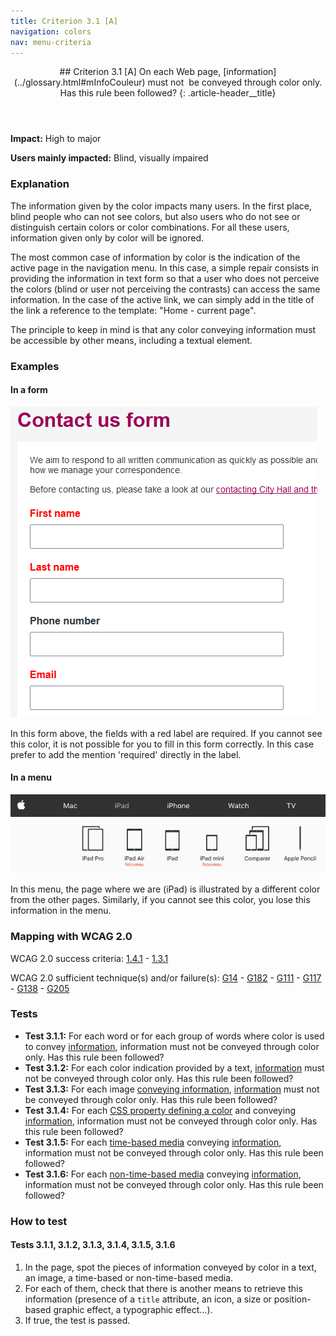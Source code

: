 ```yaml
---
title: Criterion 3.1 [A]
navigation: colors
nav: menu-criteria
---
```


<header>
## Criterion 3.1 [A] <span>On each Web page, [information](../glossary.html#mInfoCouleur) must not  be conveyed through color only. Has this rule been followed?</span>
{: .article-header__title}
</header>

**Impact:** High to major

**Users mainly impacted:** Blind, visually impaired

### Explanation

The information given by the color impacts many users. In the first place, blind people who can not see colors, but also users who do not see or distinguish certain colors or color combinations. For all these users, information given only by color will be ignored.

The most common case of information by color is the indication of the active page in the navigation menu. In this case, a simple repair consists in providing the information in text form so that a user who does not perceive the colors (blind or user not perceiving the contrasts) can access the same information. In the case of the active link, we can simply add in the title of the link a reference to the template: "Home - current page".

The principle to keep in mind is that any color conveying information must be accessible by other means, including a textual element.

### Examples

#### In a form

![Form example](../../img/color-3.1-1.png)

In this form above, the fields with a red label are required. If you cannot see this color, it is not possible for you to fill in this form correctly.
In this case prefer to add the mention 'required' directly in the label.


#### In a menu

![Menu example](../../img/color-3.1-2.png)

In this menu, the page where we are (iPad) is illustrated by a different color from the other pages. Similarly, if you cannot see this color, you lose this information in the menu.
 

### Mapping with WCAG 2.0

WCAG 2.0 success criteria: [1.4.1](http://www.w3.org/TR/WCAG20/#visual-audio-contrast-without-color) - [1.3.1](http://www.w3.org/TR/WCAG20/#content-structure-separation-programmatic)

WCAG 2.0 sufficient technique(s) and/or failure(s): [G14](http://www.w3.org/TR/WCAG-TECHS/G14.html) - [G182](http://www.w3.org/TR/WCAG-TECHS/G182.html) - [G111](http://www.w3.org/TR/WCAG-TECHS/G111.html) - [G117](http://www.w3.org/TR/WCAG-TECHS/G117.html) - [G138](http://www.w3.org/TR/WCAG-TECHS/G138.html) - [G205](http://www.w3.org/TR/WCAG-TECHS/G205.html)

### Tests

*   **Test 3.1.1:** For each word or for each group of words where color is used to convey [information](../glossary.html#mInfoCouleur), information must not be conveyed through color only. Has this rule been followed?
*   **Test 3.1.2:** For each color indication provided by a text, [information](../glossary.html#mInfoCouleur) must not be conveyed through color only. Has this rule been followed?
*   **Test 3.1.3:** For each image [conveying information](../glossary.html#mInfoDonneeCouleur), [information](../glossary.html#mInfoCouleur) must not be conveyed through color only. Has this rule been followed?
*   **Test 3.1.4:** For each [CSS property defining a color](../glossary.html#mPropCouleur) and conveying [information](../glossary.html#mInfoCouleur), information must not be conveyed through color only. Has this rule been followed?
*   **Test 3.1.5:** For each [time-based media](../glossary.html#mMediaTemp) conveying [information](../glossary.html#mInfoCouleur), information must not be conveyed through color only. Has this rule been followed?
*   **Test 3.1.6:** For each [non-time-based media](../glossary.html#mMediaNoTemp) conveying [information](../glossary.html#mInfoCouleur), information must not be conveyed through color only. Has this rule been followed?

### How to test

#### Tests 3.1.1, 3.1.2, 3.1.3, 3.1.4, 3.1.5, 3.1.6

1.  In the page, spot the pieces of information conveyed by color in a text, an image, a time-based or non-time-based media.
2.  For each of them, check that there is another means to retrieve this information (presence of a `title` attribute, an icon, a size or position-based graphic effect, a typographic effect…).
3.  If true, the test is passed.

